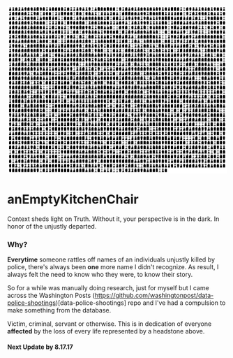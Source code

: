 <img src='https://github.com/BiTinerary/anEmptyKitchenChair/blob/master/Cemetary/Cemetery.png'>

# anEmptyKitchenChair
Context sheds light on Truth. Without it, your perspective is in the dark. In honor of the unjustly departed.

### Why?
**Everytime** someone rattles off names of an individuals unjustly killed by police, there's always been **one** more name I didn't recognize. As result, I always felt the need to know who they were, to know their story.  

So for a while was manually doing research, just for myself but I came across the Washington Posts (https://github.com/washingtonpost/data-police-shootings)[data-police-shootings] repo and I've had a compulsion to make something from the database.

Victim, criminal, servant or otherwise. This is in dedication of everyone **affected** by the loss of every life represented by a headstone above.

#### Next Update by 8.17.17

